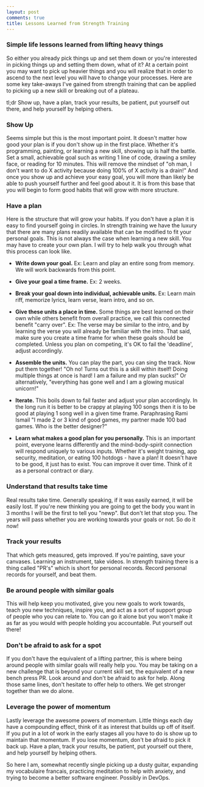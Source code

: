 ```yaml
---
layout: post
comments: true
title: Lessons Learned from Strength Training
---
```


### Simple life lessons learned from lifting heavy things
So either you already pick things up and set them down or you're interested in
picking things up and setting them down, what
of it? At a certain point you may want to pick up heavier things and you
will realize that in order to ascend to the next level you will have to change
your processes. Here are some key take-aways I've gained
from strength training that can be applied to picking up a new skill or
breaking out of a plateau.

tl;dr Show up, have a plan, track your results, be patient, put yourself out there,
and help yourself by helping others.

### Show Up
Seems simple but this is the most important point. It doesn't matter how good
your plan is if you don't show up in the first place. Whether it's programming,
painting, or learning a new skill, showing up is half the battle. Set a
 small, achievable goal such as writing 1 line of code, drawing a smiley face,
 or reading for 10 minutes. This will remove the mindset of "oh man, I don't
 want to do X activity because doing 100% of X activity is a drain!" And once
 you show up and achieve your easy goal, you will more than likely be able to
 push yourself further and feel good about it. It is from this base that you
 will begin to form good habits that will grow with more structure.

### Have a plan
Here is the structure that will grow your habits. If you don't have a plan it
is easy to find yourself going in circles. In strength training we have the
luxury that there are many plans readily available that can be modified
to fit your personal goals. This is not always the case when learning a new skill. You
may have to create your own plan. I will try to help walk you through what this process
can look like.
* **Write down your goal.** Ex: Learn and play an entire song from memory. We will
 work backwards from this point.

* **Give your goal a time frame.** Ex: 2 weeks.

* **Break your goal down into individual, achievable units.** Ex: Learn main riff,
memorize lyrics, learn verse, learn intro, and so on.

* **Give these units a place in time.** Some things are best learned on their own
while others benefit from overall practice, we call this connected benefit
"carry over". Ex: The verse may be similar to the intro, and by learning the
verse you will already be familiar with the intro. That said, make sure you
create a time frame for when these goals should be completed. Unless you plan on
competing, it's OK to fail the 'deadline', adjust accordingly.

* **Assemble the units.** You can play the part, you can sing the track. Now put
them together! "Oh no! Turns out this is a skill within itself! Doing multiple
things at once is hard! I am a failure and my plan sucks!" Or alternatively,
"everything has gone well and I am a glowing musical unicorn!"

* **Iterate.** This boils down to fail faster and adjust your plan accordingly.
In the long run it is better to be crappy at playing 100 songs then it is to be
good at playing 1 song well in a given time frame. Paraphrasing Rami Ismail
 "I made 2 or 3 kind of good games, my partner made 100 bad games. Who is the
 better designer?"

* **Learn what makes a good plan for you personally.** This is an important point,
everyone learns differently and the mind-body-spirit connection will respond
 uniquely to various inputs. Whether it's weight training, app
security, meditation, or eating 100 hotdogs - have a plan! It doesn't have to
be good, it just has to exist. You can improve it over time. Think of it as a
personal contract or diary.

### Understand that results take time
Real results take time. Generally speaking, if it was easily earned, it will be
easily lost. If you're new thinking you are going to get the body you want in 3
months I will be the first to tell you "newp". But don't let that stop you. The
years will pass whether you are working towards your goals or not. So do it now!

### Track your results
That which gets measured, gets improved. If you're painting, save your canvases.
Learning an instrument, take videos. In strength training there is a thing
called "PR's" which is short for personal records. Record personal records for
yourself, and beat
them.

### Be around people with similar goals
This will help keep you motivated, give you new goals to work towards, teach you
new techniques, inspire you, and act as a sort of support group of people who
you can relate to. You can go it alone but you won't make it as
far as you would with people holding you accountable. Put yourself out there!

### Don't be afraid to ask for a spot
If you don't have the equivalent of a lifting partner, this is where being
around people with similar goals will really help you. You may be taking on a
 new challenge that is beyond your current skill set, the equivalent of a new
 bench press PR. Look around and don't be afraid to ask for help. Along those
 same lines, don't hesitate to offer help to others. We get stronger together
 than we do alone.

### Leverage the power of momentum
Lastly leverage the awesome powers of momentum. Little things each day have a
compounding effect, think of it as interest that builds up off of itself. If you
put in a lot of work in the early stages all you have to do is show up to
 maintain that momentum. If you lose momentum, don't be afraid to pick it back
 up. Have a plan, track your results, be patient, put yourself out there,
 and help yourself by helping others.

 So here I am, somewhat recently single picking up a dusty guitar, expanding
 my vocabulaire francais, practicing meditation to help with anxiety, and trying
 to become a better software engineer. Possibly in DevOps.
